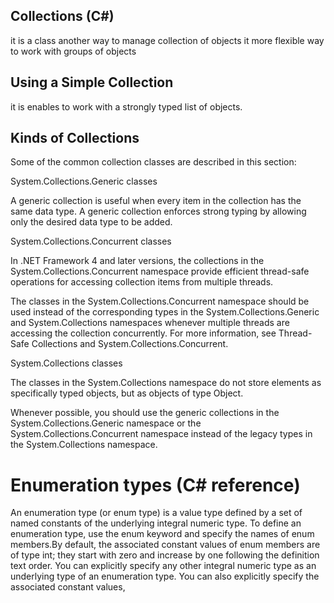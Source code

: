 ## Collections (C#)

it is a class another way to manage collection of objects it more flexible way to work with groups of objects

## Using a Simple Collection
it is enables to work with a strongly typed list of objects.

## Kinds of Collections
Some of the common collection classes are described in this section:

System.Collections.Generic classes

A generic collection is useful when every item in the collection has the same data type. A generic collection enforces strong typing by allowing only the desired data type to be added.



System.Collections.Concurrent classes

In .NET Framework 4 and later versions, the collections in the System.Collections.Concurrent namespace provide efficient thread-safe operations for accessing collection items from multiple threads.

The classes in the System.Collections.Concurrent namespace should be used instead of the corresponding types in the System.Collections.Generic and System.Collections namespaces whenever multiple threads are accessing the collection concurrently. For more information, see Thread-Safe Collections and System.Collections.Concurrent.


System.Collections classes

The classes in the System.Collections namespace do not store elements as specifically typed objects, but as objects of type Object.

Whenever possible, you should use the generic collections in the System.Collections.Generic namespace or the System.Collections.Concurrent namespace instead of the legacy types in the System.Collections namespace.

# Enumeration types (C# reference)

An enumeration type (or enum type) is a value type defined by a set of named constants of the underlying integral numeric type. To define an enumeration type, use the enum keyword and specify the names of enum members.By default, the associated constant values of enum members are of type int; they start with zero and increase by one following the definition text order. You can explicitly specify any other integral numeric type as an underlying type of an enumeration type. You can also explicitly specify the associated constant values,


